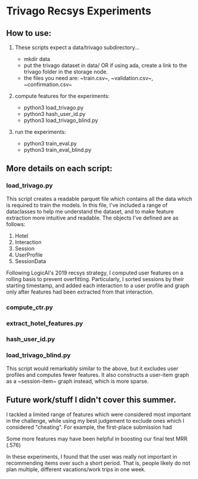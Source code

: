 # Trivago Recsys Experiments


## How to use:
1. These scripts expect a data/trivago subdirectory...
    - mkdir data
    - put the trivago dataset in data/ OR if using ada, create a link to the trivago folder in the storage node.
    - the files you need are: ~train.csv~, ~validation.csv~, ~confirmation.csv~

2. compute features for the experiments:
    - python3 load_trivago.py
    - python3 hash_user_id.py
    - python3 load_trivago_blind.py


3. run the experiments:
    - python3 train_eval.py
    - python3 train_eval_blind.py


## More details on each script:

### load_trivago.py
This script creates a readable parquet file which contains all the data which is required to train the models. In this file, I've included a range of dataclasses to help me understand the dataset, and to make feature extraction more intuitive and readable. The objects I've defined are as follows:
1. Hotel
2. Interaction
3. Session
4. UserProfile
5. SessionData

Following LogicAI's 2019 recsys strategy, I computed user features on a rolling basis to prevent overfitting. Particularly, I sorted sessions by their starting timestamp, and added each interaction to a user profile and graph only after features had been extracted from that interaction.

### compute_ctr.py


### extract_hotel_features.py

### hash_user_id.py


### load_trivago_blind.py
This script would remarkably similar to the above, but it excludes user profiles and computes fewer features. It also constructs a user-item graph as a ~session-item~ graph instead, which is more sparse.



## Future work/stuff I didn't cover this summer.
I tackled a limited range of features which were considered most important in the challenge, while using my best judgement to exclude ones which I considered "cheating". For example, the first-place submission had

Some more features may have been helpful in boosting our final test MRR (.576)

In these experiments, I found that the user was really not important in recommending items over such a short period. That is, people likely do not plan multiple, different vacations/work trips in one week.
